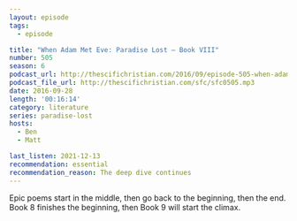 ```yaml
---
layout: episode
tags:
  - episode

title: "When Adam Met Eve: Paradise Lost – Book VIII"
number: 505
season: 6
podcast_url: http://thescifichristian.com/2016/09/episode-505-when-adam-met-eve-paradise-lost-book-viii/
podcast_file_url: http://thescifichristian.com/sfc/sfc0505.mp3
date: 2016-09-28
length: '00:16:14'
category: literature
series: paradise-lost
hosts:
  - Ben
  - Matt

last_listen: 2021-12-13
recommendation: essential
recommendation_reason: The deep dive continues
---
```


Epic poems start in the middle, then go back to the beginning, then the end. Book 8 finishes the beginning, then Book 9 will start the climax.